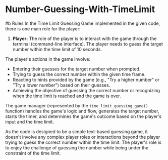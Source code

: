 # Number-Guessing-With-TimeLimit
#b Rules
In the Time Limit Guessing Game implemented in the given code, there is one main role for the player:

1. **Player:** The role of the player is to interact with the game through the terminal (command-line interface). The player needs to guess the target number within the time limit of 10 seconds.

The player's actions in the game involve:

- Entering their guesses for the target number when prompted.
- Trying to guess the correct number within the given time frame.
- Reacting to hints provided by the game (e.g., "Try a higher number" or "Try a lower number") based on their guesses.
- Achieving the objective of guessing the correct number or recognizing when the time limit is reached and the game is over.

The game manager (represented by the `time_limit_guessing_game()` function) handles the game's logic and flow, generates the target number, starts the timer, and determines the game's outcome based on the player's input and the time limit.

As the code is designed to be a simple text-based guessing game, it doesn't involve any complex player roles or interactions beyond the player trying to guess the correct number within the time limit. The player's role is to enjoy the challenge of guessing the number while being under the constraint of the time limit.
